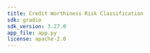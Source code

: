 ```yaml
---
title: Credit Worthiness Risk Classification
sdk: gradio
sdk_version: 3.27.0
app_file: app.py
license: apache-2.0
---
```

